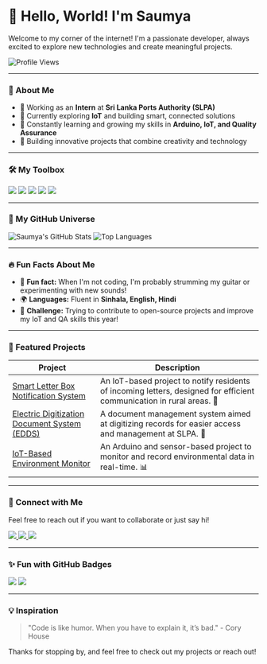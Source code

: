 # 👋 Hello, World! I'm Saumya

Welcome to my corner of the internet! I'm a passionate developer, always excited to explore new technologies and create meaningful projects. 

![Profile Views](https://komarev.com/ghpvc/?username=SaumyaSL&color=blueviolet&style=flat-square)

---

### 🚀 About Me

- 💼 Working as an **Intern** at **Sri Lanka Ports Authority (SLPA)**
- 🧠 Currently exploring **IoT** and building smart, connected solutions
- 🌱 Constantly learning and growing my skills in **Arduino, IoT, and Quality Assurance**
- 🎨 Building innovative projects that combine creativity and technology

---

### 🛠️ My Toolbox

<p align="left">
  <img src="https://img.shields.io/badge/-Python-FFD43B?style=for-the-badge&logo=python&logoColor=darkgreen"/>
  <img src="https://img.shields.io/badge/-JavaScript-F7DF1E?style=for-the-badge&logo=javascript&logoColor=black"/>
  <img src="https://img.shields.io/badge/-Arduino-00979D?style=for-the-badge&logo=arduino&logoColor=white"/>
  <img src="https://img.shields.io/badge/-Git-F05032?style=for-the-badge&logo=git&logoColor=white"/>
  <img src="https://img.shields.io/badge/-GitHub-181717?style=for-the-badge&logo=github&logoColor=white"/>
</p>

---

### 🌌 My GitHub Universe

![Saumya's GitHub Stats](https://github-readme-stats.vercel.app/api?username=SaumyaSL&show_icons=true&theme=radical)
![Top Languages](https://github-readme-stats.vercel.app/api/top-langs/?username=SaumyaSL&layout=compact&theme=radical)

---

### 🔥 Fun Facts About Me

- 🎸 **Fun fact:** When I'm not coding, I'm probably strumming my guitar or experimenting with new sounds!
- 🌍 **Languages:** Fluent in **Sinhala, English, Hindi**
- 🧗 **Challenge:** Trying to contribute to open-source projects and improve my IoT and QA skills this year!

---

### 🎉 Featured Projects

| Project | Description |
| ------- | ----------- |
| [Smart Letter Box Notification System](https://github.com/SaumyaSL/Smart-Letter-Box) | An IoT-based project to notify residents of incoming letters, designed for efficient communication in rural areas. 🌟 |
| [Electric Digitization Document System (EDDS)](https://github.com/SaumyaSL/EDDS) | A document management system aimed at digitizing records for easier access and management at SLPA. 🚀 |
| [IoT-Based Environment Monitor](https://github.com/SaumyaSL/Env-Monitor) | An Arduino and sensor-based project to monitor and record environmental data in real-time. 📊 |

---

### 💬 Connect with Me

Feel free to reach out if you want to collaborate or just say hi!

<p align="left">
  <a href="https://www.linkedin.com/in/saumya-yourprofile">
    <img src="https://img.shields.io/badge/LinkedIn-%230077B5.svg?style=for-the-badge&logo=linkedin&logoColor=white" />
  </a>
  <a href="https://twitter.com/saumya_twitter">
    <img src="https://img.shields.io/badge/Twitter-%231DA1F2.svg?style=for-the-badge&logo=twitter&logoColor=white" />
  </a>
  <a href="mailto:saumya.email@example.com">
    <img src="https://img.shields.io/badge/Email-%23EA4335.svg?style=for-the-badge&logo=gmail&logoColor=white" />
  </a>
</p>

---

### ✨ Fun with GitHub Badges

<p align="left">
  <img src="https://img.shields.io/badge/Coffee%20Lover-☕-brown?style=for-the-badge" />
  <img src="https://img.shields.io/badge/Night%20Coder-%23000000.svg?style=for-the-badge&logo=Visual-Studio-Code&logoColor=white" />
</p>

---

### 💡 Inspiration

> "Code is like humor. When you have to explain it, it’s bad." - Cory House

Thanks for stopping by, and feel free to check out my projects or reach out!
